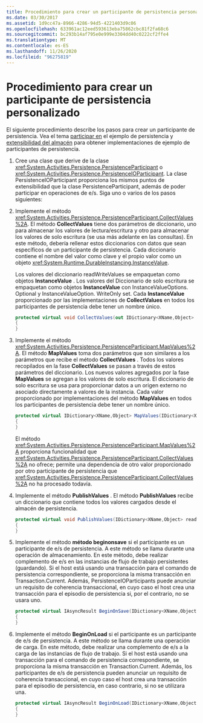 ```yaml
---
title: Procedimiento para crear un participante de persistencia personalizado
ms.date: 03/30/2017
ms.assetid: 1d9cc47a-8966-4286-94d5-4221403d9c06
ms.openlocfilehash: 633961ac12eed593613eba75862cbc81f2fa68c6
ms.sourcegitcommit: bc293b14af795e0e999e3304dd40c0222cf2ffe4
ms.translationtype: MT
ms.contentlocale: es-ES
ms.lasthandoff: 11/26/2020
ms.locfileid: "96275819"
---
```

# <a name="how-to-create-a-custom-persistence-participant"></a>Procedimiento para crear un participante de persistencia personalizado

El siguiente procedimiento describe los pasos para crear un participante de persistencia. Vea el tema [participar en](/previous-versions/dotnet/netframework-4.0/dd699769(v=vs.100)) el ejemplo de persistencia y [extensibilidad del almacén](store-extensibility.md) para obtener implementaciones de ejemplo de participantes de persistencia.  
  
1. Cree una clase que derive de la clase <xref:System.Activities.Persistence.PersistenceParticipant> o <xref:System.Activities.Persistence.PersistenceIOParticipant>. La clase PersistenceIOParticipant proporciona los mismos puntos de extensibilidad que la clase PersistenceParticipant, además de poder participar en operaciones de e/s. Siga uno o varios de los pasos siguientes:  
  
2. Implemente el método <xref:System.Activities.Persistence.PersistenceParticipant.CollectValues%2A>. El método **CollectValues** tiene dos parámetros de diccionario, uno para almacenar los valores de lectura/escritura y otro para almacenar los valores de solo escritura (se usa más adelante en las consultas). En este método, debería rellenar estos diccionarios con datos que sean específicos de un participante de persistencia. Cada diccionario contiene el nombre del valor como clave y el propio valor como un objeto <xref:System.Runtime.DurableInstancing.InstanceValue>.  
  
    Los valores del diccionario readWriteValues se empaquetan como objetos **InstanceValue** . Los valores del Diccionario de solo escritura se empaquetan como objetos **InstanceValue** con InstanceValueOptions. Optional y InstanceValueOption. WriteOnly set. Cada **InstanceValue** proporcionado por las implementaciones de **CollectValues** en todos los participantes de persistencia debe tener un nombre único.
  
    ```csharp  
    protected virtual void CollectValues(out IDictionary<XName,Object> readWriteValues, out IDictionary<XName,Object> writeOnlyValues)
    {
    }
    ```  
  
3. Implemente el método <xref:System.Activities.Persistence.PersistenceParticipant.MapValues%2A>. El método **MapValues** toma dos parámetros que son similares a los parámetros que recibe el método **CollectValues** . Todos los valores recopilados en la fase **CollectValues** se pasan a través de estos parámetros del diccionario. Los nuevos valores agregados por la fase **MapValues** se agregan a los valores de solo escritura.  El diccionario de solo escritura se usa para proporcionar datos a un origen externo no asociado directamente a valores de la instancia. Cada valor proporcionado por implementaciones del método **MapValues** en todos los participantes de persistencia debe tener un nombre único.  
  
    ```csharp  
    protected virtual IDictionary<XName,Object> MapValues(IDictionary<XName,Object> readWriteValues,IDictionary<XName,Object> writeOnlyValues)
    {
    }
    ```  
  
     El método <xref:System.Activities.Persistence.PersistenceParticipant.MapValues%2A> proporciona funcionalidad que <xref:System.Activities.Persistence.PersistenceParticipant.CollectValues%2A> no ofrece; permite una dependencia de otro valor proporcionado por otro participante de persistencia que <xref:System.Activities.Persistence.PersistenceParticipant.CollectValues%2A> no ha procesado todavía.  
  
4. Implemente el método **PublishValues** . El método **PublishValues** recibe un diccionario que contiene todos los valores cargados desde el almacén de persistencia.  
  
    ```csharp  
    protected virtual void PublishValues(IDictionary<XName,Object> readWriteValues)
    {
    }
    ```  
  
5. Implemente el método **método beginonsave** si el participante es un participante de e/s de persistencia. A este método se llama durante una operación de almacenamiento. En este método, debe realizar complemento de e/s en las instancias de flujo de trabajo persistentes (guardando).  Si el host está usando una transacción para el comando de persistencia correspondiente, se proporciona la misma transacción en Transaction.Current.  Además, PersistenceIOParticipants puede anunciar un requisito de coherencia transaccional, en cuyo caso el host crea una transacción para el episodio de persistencia si, por el contrario, no se usara uno.  
  
    ```csharp  
    protected virtual IAsyncResult BeginOnSave(IDictionary<XName,Object> readWriteValues, IDictionary<XName,Object> writeOnlyValues, TimeSpan timeout, AsyncCallback callback, Object state)
    {
    }
    ```  
  
6. Implemente el método **BeginOnLoad** si el participante es un participante de e/s de persistencia. A este método se llama durante una operación de carga. En este método, debe realizar una complemento de e/s a la carga de las instancias de flujo de trabajo. Si el host está usando una transacción para el comando de persistencia correspondiente, se proporciona la misma transacción en Transaction.Current. Además, los participantes de e/s de persistencia pueden anunciar un requisito de coherencia transaccional, en cuyo caso el host crea una transacción para el episodio de persistencia, en caso contrario, si no se utilizara una.  
  
    ```csharp  
    protected virtual IAsyncResult BeginOnLoad(IDictionary<XName,Object> readWriteValues, TimeSpan timeout, AsyncCallback callback, Object state)
    {
    }
    ```

